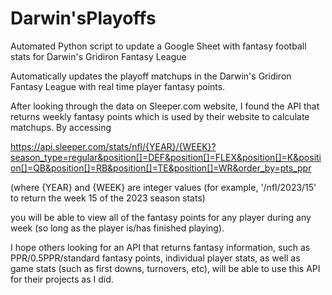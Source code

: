 # Darwin'sPlayoffs
Automated Python script to update a Google Sheet with fantasy football stats for Darwin's Gridiron Fantasy League

Automatically updates the playoff matchups in the Darwin's Gridiron Fantasy League with real time player fantasy points.

After looking through the data on Sleeper.com website, I found the API that returns weekly fantasy points which is used by their website to calculate matchups. By accessing

https://api.sleeper.com/stats/nfl/{YEAR}/{WEEK}?season_type=regular&position[]=DEF&position[]=FLEX&position[]=K&position[]=QB&position[]=RB&position[]=TE&position[]=WR&order_by=pts_ppr

(where {YEAR} and {WEEK} are integer values (for example, '/nfl/2023/15' to return the week 15 of the 2023 season stats)

you will be able to view all of the fantasy points for any player during any week (so long as the player is/has finished playing). 

I hope others looking for an API that returns fantasy information, such as PPR/0.5PPR/standard fantasy points, individual player stats, as well as game stats (such as first downs, turnovers, etc), will be able to use this API for their projects as I did.
